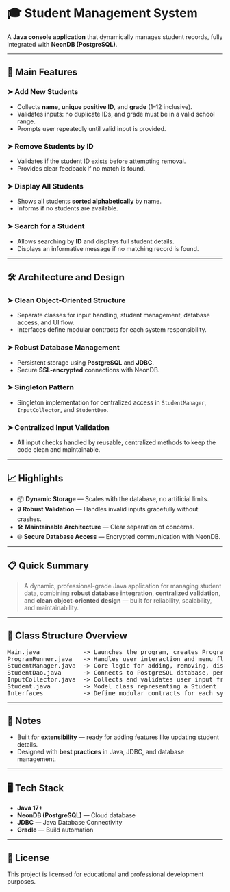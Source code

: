 <!DOCTYPE html>
<html lang="en">
<head>
    <meta charset="UTF-8">
</head>
<body>

<h1>🎓 Student Management System</h1>
<p>A <strong>Java console application</strong> that dynamically manages student records, fully integrated with <strong>NeonDB (PostgreSQL)</strong>.</p>

<hr>

<h2>🚀 Main Features</h2>

<h3>➤ Add New Students</h3>
<ul>
    <li>Collects <strong>name</strong>, <strong>unique positive ID</strong>, and <strong>grade</strong> (1–12 inclusive).</li>
    <li>Validates inputs: no duplicate IDs, and grade must be in a valid school range.</li>
    <li>Prompts user repeatedly until valid input is provided.</li>
</ul>

<h3>➤ Remove Students by ID</h3>
<ul>
    <li>Validates if the student ID exists before attempting removal.</li>
    <li>Provides clear feedback if no match is found.</li>
</ul>

<h3>➤ Display All Students</h3>
<ul>
    <li>Shows all students <strong>sorted alphabetically</strong> by name.</li>
    <li>Informs if no students are available.</li>
</ul>

<h3>➤ Search for a Student</h3>
<ul>
    <li>Allows searching by <strong>ID</strong> and displays full student details.</li>
    <li>Displays an informative message if no matching record is found.</li>
</ul>

<hr>

<h2>🛠 Architecture and Design</h2>

<h3>➤ Clean Object-Oriented Structure</h3>
<ul>
    <li>Separate classes for input handling, student management, database access, and UI flow.</li>
    <li>Interfaces define modular contracts for each system responsibility.</li>
</ul>

<h3>➤ Robust Database Management</h3>
<ul>
    <li>Persistent storage using <strong>PostgreSQL</strong> and <strong>JDBC</strong>.</li>
    <li>Secure <strong>SSL-encrypted</strong> connections with NeonDB.</li>
</ul>

<h3>➤ Singleton Pattern</h3>
<ul>
    <li>Singleton implementation for centralized access in <code>StudentManager</code>, <code>InputCollector</code>, and <code>StudentDao</code>.</li>
</ul>

<h3>➤ Centralized Input Validation</h3>
<ul>
    <li>All input checks handled by reusable, centralized methods to keep the code clean and maintainable.</li>
</ul>

<hr>

<h2>📈 Highlights</h2>
<ul>
    <li>📦 <strong>Dynamic Storage</strong> — Scales with the database, no artificial limits.</li>
    <li>🔒 <strong>Robust Validation</strong> — Handles invalid inputs gracefully without crashes.</li>
    <li>🛠 <strong>Maintainable Architecture</strong> — Clear separation of concerns.</li>
    <li>🌐 <strong>Secure Database Access</strong> — Encrypted communication with NeonDB.</li>
</ul>

<hr>

<h2>📋 Quick Summary</h2>
<blockquote>
    A dynamic, professional-grade Java application for managing student data, combining <strong>robust database integration</strong>, <strong>centralized validation</strong>, and <strong>clean object-oriented design</strong> — built for reliability, scalability, and maintainability.
</blockquote>

<hr>

<h2>🧩 Class Structure Overview</h2>

<pre>
Main.java            -> Launches the program, creates ProgramRunner
ProgramRunner.java   -> Handles user interaction and menu flow
StudentManager.java  -> Core logic for adding, removing, displaying students
StudentDao.java      -> Connects to PostgreSQL database, performs CRUD operations
InputCollector.java  -> Collects and validates user input from the console
Student.java         -> Model class representing a Student
Interfaces           -> Define modular contracts for each system responsibility
</pre>

<hr>

<h2>💬 Notes</h2>
<ul>
    <li>Built for <strong>extensibility</strong> — ready for adding features like updating student details.</li>
    <li>Designed with <strong>best practices</strong> in Java, JDBC, and database management.</li>
</ul>

<hr>

<h2>🖥️ Tech Stack</h2>
<ul>
    <li><strong>Java 17+</strong></li>
    <li><strong>NeonDB (PostgreSQL)</strong> — Cloud database</li>
    <li><strong>JDBC</strong> — Java Database Connectivity</li>
    <li><strong>Gradle</strong> — Build automation</li>
</ul>

<hr>

<h2>📜 License</h2>
<p>This project is licensed for educational and professional development purposes.</p>

</body>
</html>